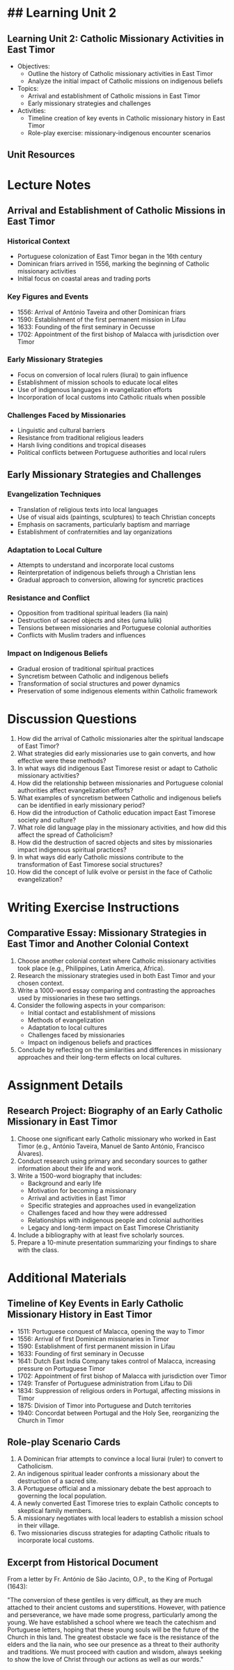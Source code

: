 # ## Learning Unit 2

## Learning Unit 2: Catholic Missionary Activities in East Timor
- Objectives:
  * Outline the history of Catholic missionary activities in East Timor
  * Analyze the initial impact of Catholic missions on indigenous beliefs
- Topics:
  * Arrival and establishment of Catholic missions in East Timor
  * Early missionary strategies and challenges
- Activities:
  * Timeline creation of key events in Catholic missionary history in East Timor
  * Role-play exercise: missionary-indigenous encounter scenarios

## Unit Resources

# Lecture Notes

## Arrival and Establishment of Catholic Missions in East Timor

### Historical Context
- Portuguese colonization of East Timor began in the 16th century
- Dominican friars arrived in 1556, marking the beginning of Catholic missionary activities
- Initial focus on coastal areas and trading ports

### Key Figures and Events
- 1556: Arrival of António Taveira and other Dominican friars
- 1590: Establishment of the first permanent mission in Lifau
- 1633: Founding of the first seminary in Oecusse
- 1702: Appointment of the first bishop of Malacca with jurisdiction over Timor

### Early Missionary Strategies
- Focus on conversion of local rulers (liurai) to gain influence
- Establishment of mission schools to educate local elites
- Use of indigenous languages in evangelization efforts
- Incorporation of local customs into Catholic rituals when possible

### Challenges Faced by Missionaries
- Linguistic and cultural barriers
- Resistance from traditional religious leaders
- Harsh living conditions and tropical diseases
- Political conflicts between Portuguese authorities and local rulers

## Early Missionary Strategies and Challenges

### Evangelization Techniques
- Translation of religious texts into local languages
- Use of visual aids (paintings, sculptures) to teach Christian concepts
- Emphasis on sacraments, particularly baptism and marriage
- Establishment of confraternities and lay organizations

### Adaptation to Local Culture
- Attempts to understand and incorporate local customs
- Reinterpretation of indigenous beliefs through a Christian lens
- Gradual approach to conversion, allowing for syncretic practices

### Resistance and Conflict
- Opposition from traditional spiritual leaders (lia nain)
- Destruction of sacred objects and sites (uma lulik)
- Tensions between missionaries and Portuguese colonial authorities
- Conflicts with Muslim traders and influences

### Impact on Indigenous Beliefs
- Gradual erosion of traditional spiritual practices
- Syncretism between Catholic and indigenous beliefs
- Transformation of social structures and power dynamics
- Preservation of some indigenous elements within Catholic framework

# Discussion Questions

1. How did the arrival of Catholic missionaries alter the spiritual landscape of East Timor?
2. What strategies did early missionaries use to gain converts, and how effective were these methods?
3. In what ways did indigenous East Timorese resist or adapt to Catholic missionary activities?
4. How did the relationship between missionaries and Portuguese colonial authorities affect evangelization efforts?
5. What examples of syncretism between Catholic and indigenous beliefs can be identified in early missionary period?
6. How did the introduction of Catholic education impact East Timorese society and culture?
7. What role did language play in the missionary activities, and how did this affect the spread of Catholicism?
8. How did the destruction of sacred objects and sites by missionaries impact indigenous spiritual practices?
9. In what ways did early Catholic missions contribute to the transformation of East Timorese social structures?
10. How did the concept of lulik evolve or persist in the face of Catholic evangelization?

# Writing Exercise Instructions

## Comparative Essay: Missionary Strategies in East Timor and Another Colonial Context

1. Choose another colonial context where Catholic missionary activities took place (e.g., Philippines, Latin America, Africa).
2. Research the missionary strategies used in both East Timor and your chosen context.
3. Write a 1000-word essay comparing and contrasting the approaches used by missionaries in these two settings.
4. Consider the following aspects in your comparison:
   - Initial contact and establishment of missions
   - Methods of evangelization
   - Adaptation to local cultures
   - Challenges faced by missionaries
   - Impact on indigenous beliefs and practices
5. Conclude by reflecting on the similarities and differences in missionary approaches and their long-term effects on local cultures.

# Assignment Details

## Research Project: Biography of an Early Catholic Missionary in East Timor

1. Choose one significant early Catholic missionary who worked in East Timor (e.g., António Taveira, Manuel de Santo António, Francisco Álvares).
2. Conduct research using primary and secondary sources to gather information about their life and work.
3. Write a 1500-word biography that includes:
   - Background and early life
   - Motivation for becoming a missionary
   - Arrival and activities in East Timor
   - Specific strategies and approaches used in evangelization
   - Challenges faced and how they were addressed
   - Relationships with indigenous people and colonial authorities
   - Legacy and long-term impact on East Timorese Christianity
4. Include a bibliography with at least five scholarly sources.
5. Prepare a 10-minute presentation summarizing your findings to share with the class.

# Additional Materials

## Timeline of Key Events in Early Catholic Missionary History in East Timor

- 1511: Portuguese conquest of Malacca, opening the way to Timor
- 1556: Arrival of first Dominican missionaries in Timor
- 1590: Establishment of first permanent mission in Lifau
- 1633: Founding of first seminary in Oecusse
- 1641: Dutch East India Company takes control of Malacca, increasing pressure on Portuguese Timor
- 1702: Appointment of first bishop of Malacca with jurisdiction over Timor
- 1749: Transfer of Portuguese administration from Lifau to Dili
- 1834: Suppression of religious orders in Portugal, affecting missions in Timor
- 1875: Division of Timor into Portuguese and Dutch territories
- 1940: Concordat between Portugal and the Holy See, reorganizing the Church in Timor

## Role-play Scenario Cards

1. A Dominican friar attempts to convince a local liurai (ruler) to convert to Catholicism.
2. An indigenous spiritual leader confronts a missionary about the destruction of a sacred site.
3. A Portuguese official and a missionary debate the best approach to governing the local population.
4. A newly converted East Timorese tries to explain Catholic concepts to skeptical family members.
5. A missionary negotiates with local leaders to establish a mission school in their village.
6. Two missionaries discuss strategies for adapting Catholic rituals to incorporate local customs.

## Excerpt from Historical Document

From a letter by Fr. António de São Jacinto, O.P., to the King of Portugal (1643):

"The conversion of these gentiles is very difficult, as they are much attached to their ancient customs and superstitions. However, with patience and perseverance, we have made some progress, particularly among the young. We have established a school where we teach the catechism and Portuguese letters, hoping that these young souls will be the future of the Church in this land. The greatest obstacle we face is the resistance of the elders and the lia nain, who see our presence as a threat to their authority and traditions. We must proceed with caution and wisdom, always seeking to show the love of Christ through our actions as well as our words."